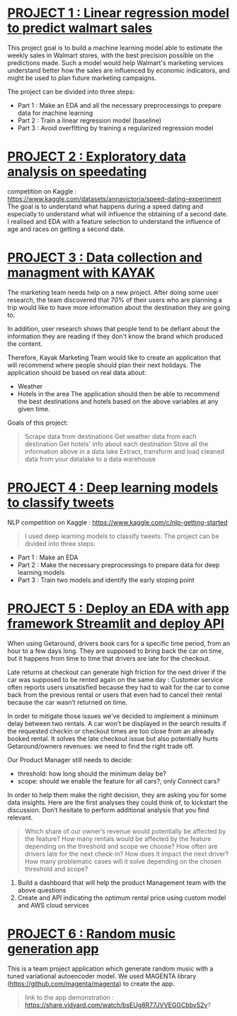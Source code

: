 # [PROJECT 1 : Linear regression model to predict walmart sales](https://github.com/KevinGfox/Walmart-project)
This project goal is to build a machine learning model able to estimate the weekly sales in Walmart stores, with the best precision possible on the predictions made. Such a model would help Walmart's marketing services understand better how the sales are influenced by economic indicators, and might be used to plan future marketing campaigns.

The project can be divided into three steps:

- Part 1 : Make an EDA and all the necessary preprocessings to prepare data for machine learning 
- Part 2 : Train a linear regression model (baseline) 
- Part 3 : Avoid overfitting by training a regularized regression model

# [PROJECT 2 : Exploratory data analysis on speedating](https://github.com/KevinGfox/Certification/tree/main/bloc2)
competition on Kaggle : https://www.kaggle.com/datasets/annavictoria/speed-dating-experiment
The goal is to understand what happens during a speed dating and especially to understand what will influence the obtaining of a second date.
I realised and EDA with a feature selection to understand the influence of age and races on getting a second date.

# [PROJECT 3 : Data collection and managment with KAYAK](https://github.com/KevinGfox/Certification/tree/main/bloc1)
The marketing team needs help on a new project. After doing some user research, the team discovered that 70% of their users who are planning a trip would like to have more information about the destination they are going to.

In addition, user research shows that people tend to be defiant about the information they are reading if they don't know the brand which produced the content.

Therefore, Kayak Marketing Team would like to create an application that will recommend where people should plan their next holidays. The application should be based on real data about:
- Weather
- Hotels in the area
The application should then be able to recommend the best destinations and hotels based on the above variables at any given time.

Goals of this project:
> Scrape data from destinations
> Get weather data from each destination
> Get hotels' info about each destination
> Store all the information above in a data lake
> Extract, transform and load cleaned data from your datalake to a data warehouse

# [PROJECT 4 : Deep learning models to classify tweets](https://github.com/KevinGfox/Disaster-Tweets)
NLP competition on Kaggle : https://www.kaggle.com/c/nlp-getting-started
> I used deep learning models to classify tweets. 
The project can be divided into three steps:

- Part 1 : Make an EDA
- Part 2 : Make the necessary preprocessings to prepare data for deep learning models
- Part 3 : Train two models and identify the early stoping point

# [PROJECT 5 : Deploy an EDA with app framework Streamlit and deploy API](https://github.com/KevinGfox/Certification/tree/main/bloc5)
When using Getaround, drivers book cars for a specific time period, from an hour to a few days long. They are supposed to bring back the car on time, but it happens from time to time that drivers are late for the checkout.

Late returns at checkout can generate high friction for the next driver if the car was supposed to be rented again on the same day : Customer service often reports users unsatisfied because they had to wait for the car to come back from the previous rental or users that even had to cancel their rental because the car wasn’t returned on time.

In order to mitigate those issues we’ve decided to implement a minimum delay between two rentals. A car won’t be displayed in the search results if the requested checkin or checkout times are too close from an already booked rental.
It solves the late checkout issue but also potentially hurts Getaround/owners revenues: we need to find the right trade off.

Our Product Manager still needs to decide:

- threshold: how long should the minimum delay be?
- scope: should we enable the feature for all cars?, only Connect cars?

In order to help them make the right decision, they are asking you for some data insights. Here are the first analyses they could think of, to kickstart the discussion. Don’t hesitate to perform additional analysis that you find relevant.

> Which share of our owner’s revenue would potentially be affected by the feature?
> How many rentals would be affected by the feature depending on the threshold and scope we choose?
> How often are drivers late for the next check-in? How does it impact the next driver?
> How many problematic cases will it solve depending on the chosen threshold and scope?

1) Build a dashboard that will help the product Management team with the above questions
2) Create and API indicating the optimum rental price using custom model and AWS cloud services

# [PROJECT 6 : Random music generation app](https://github.com/KevinGfox/Certification/tree/main/bloc6)
This is a team project application which generate random music with a tuned variational autoencoder model.
We used MAGENTA library (https://github.com/magenta/magenta) to create the app.
> link to the app demonstration : https://share.vidyard.com/watch/bsEUg8R77JVVEGGCbbv52v?



